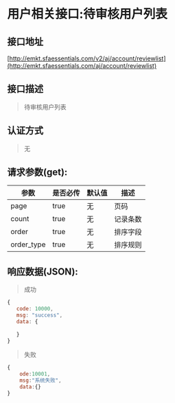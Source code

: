 # 用户相关接口:待审核用户列表

## 接口地址

[http://emkt.sfaessentials.com/v2/aj/account/reviewlist](http://emkt.sfaessentials.com/aj/account/reviewlist)

## 接口描述

> 待审核用户列表

## 认证方式

> 无

## 请求参数(get):

| 参数 | 是否必传 | 默认值 |  描述 | 
| ---- | ----- | ----- | ----- | 
| page | true | 无 | 页码 |
| count| true | 无 | 记录条数| 
|order| true | 无 | 排序字段|
|order_type|true|无|排序规则| 

## 响应数据(JSON):
> 成功

```javascript
{
   code: 10000,
   msg: "success",
   data: {
      
   }
}
```
> 失败 

```javascript
{
    ode:10001,
    msg:"系统失败",
    data:{}
}
```
